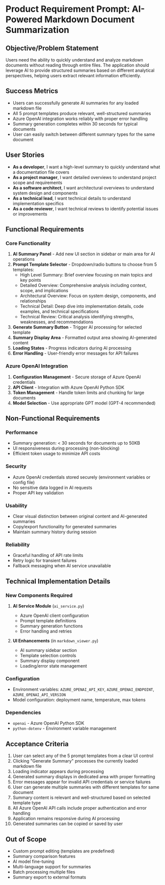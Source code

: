 # Product Requirement Prompt: AI-Powered Markdown Document Summarization

## Objective/Problem Statement
Users need the ability to quickly understand and analyze markdown documents without reading through entire files. The application should leverage AI to provide structured summaries based on different analytical perspectives, helping users extract relevant information efficiently.

## Success Metrics
- Users can successfully generate AI summaries for any loaded markdown file
- All 5 prompt templates produce relevant, well-structured summaries
- Azure OpenAI integration works reliably with proper error handling
- Summary generation completes within 30 seconds for typical documents
- User can easily switch between different summary types for the same document

## User Stories
- **As a developer**, I want a high-level summary to quickly understand what a documentation file covers
- **As a project manager**, I want detailed overviews to understand project scope and requirements
- **As a software architect**, I want architectural overviews to understand system design and components
- **As a technical lead**, I want technical details to understand implementation specifics
- **As a code reviewer**, I want technical reviews to identify potential issues or improvements

## Functional Requirements

### Core Functionality
1. **AI Summary Panel** - Add new UI section in sidebar or main area for AI operations
2. **Prompt Template Selector** - Dropdown/radio buttons to choose from 5 templates:
   - High Level Summary: Brief overview focusing on main topics and key points
   - Detailed Overview: Comprehensive analysis including context, scope, and implications
   - Architectural Overview: Focus on system design, components, and relationships
   - Technical Detail: Deep dive into implementation details, code examples, and technical specifications
   - Technical Review: Critical analysis identifying strengths, weaknesses, and recommendations
3. **Generate Summary Button** - Trigger AI processing for selected template
4. **Summary Display Area** - Formatted output area showing AI-generated content
5. **Loading States** - Progress indicators during AI processing
6. **Error Handling** - User-friendly error messages for API failures

### Azure OpenAI Integration
1. **Configuration Management** - Secure storage of Azure OpenAI credentials
2. **API Client** - Integration with Azure OpenAI Python SDK
3. **Token Management** - Handle token limits and chunking for large documents
4. **Model Selection** - Use appropriate GPT model (GPT-4 recommended)

## Non-Functional Requirements

### Performance
- Summary generation: < 30 seconds for documents up to 50KB
- UI responsiveness during processing (non-blocking)
- Efficient token usage to minimize API costs

### Security
- Azure OpenAI credentials stored securely (environment variables or config file)
- No sensitive data logged in AI requests
- Proper API key validation

### Usability
- Clear visual distinction between original content and AI-generated summaries
- Copy/export functionality for generated summaries
- Maintain summary history during session

### Reliability
- Graceful handling of API rate limits
- Retry logic for transient failures
- Fallback messaging when AI service unavailable

## Technical Implementation Details

### New Components Required
1. **AI Service Module** (`ai_service.py`)
   - Azure OpenAI client configuration
   - Prompt template definitions
   - Summary generation functions
   - Error handling and retries

2. **UI Enhancements** (in `markdown_viewer.py`)
   - AI summary sidebar section
   - Template selection controls
   - Summary display component
   - Loading/error state management

### Configuration
- Environment variables: `AZURE_OPENAI_API_KEY`, `AZURE_OPENAI_ENDPOINT`, `AZURE_OPENAI_API_VERSION`
- Model configuration: deployment name, temperature, max tokens

### Dependencies
- `openai` - Azure OpenAI Python SDK
- `python-dotenv` - Environment variable management

## Acceptance Criteria
1. User can select any of the 5 prompt templates from a clear UI control
2. Clicking "Generate Summary" processes the currently loaded markdown file
3. Loading indicator appears during processing
4. Generated summary displays in dedicated area with proper formatting
5. Error messages appear for invalid API credentials or service failures
6. User can generate multiple summaries with different templates for same document
7. Summary content is relevant and well-structured based on selected template type
8. All Azure OpenAI API calls include proper authentication and error handling
9. Application remains responsive during AI processing
10. Generated summaries can be copied or saved by user

## Out of Scope
- Custom prompt editing (templates are predefined)
- Summary comparison features
- AI model fine-tuning
- Multi-language support for summaries
- Batch processing multiple files
- Summary export to external formats